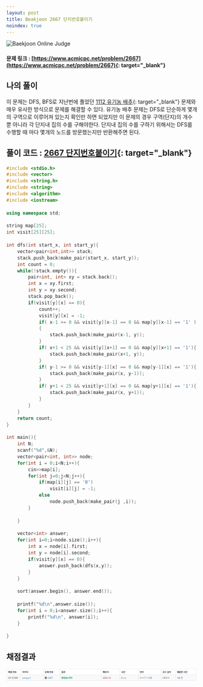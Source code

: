 ```yaml
---
layout: post
title: Beakjoon 2667 단지번호붙이기
noindex: true
---
```


![Baekjoon Online Judge](https://onlinejudgeimages.s3-ap-northeast-1.amazonaws.com/images/boj-og-1200.png)

#### 문제 링크 : [https://www.acmicpc.net/problem/2667](https://www.acmicpc.net/problem/2667){: target="_blank"}


## 나의 풀이

이 문제는 DFS, BFS로 지난번에 풀었던 [1112 유기농 배추](https://sun-pyo.github.io/algorithm/2021-01-09-%EC%9C%A0%EA%B8%B0%EB%86%8D%EB%B0%B0%EC%B6%94/){: target="_blank"} 문제와 매우 유사한 방식으로 문제를 해결할 수 있다.
유기농 배추 문제는 DFS로 단순하게 몇개의 구역으로 이루어져 있는지 확인만 하면 되었지만 이 문제의 경우 구역(단지)의 개수 뿐 아니라 각 단지내 집의 수를 구해야한다.
단지내 집의 수를 구하기 위해서는 DFS를 수행할 때 마다 몇개의 노드를 방문했는지만 반환해주면 된다.



## 풀이 코드 : [2667 단지번호붙이기](https://github.com/sun-pyo/algorithm/blob/main/Beakjoon/2667%EB%8B%A8%EC%A7%80%EB%B2%88%ED%98%B8%EB%B6%99%EC%9D%B4%EA%B8%B0.cpp){: target="_blank"}

```c++
#include <stdio.h>
#include <vector>
#include <string.h>
#include <string>
#include <algorithm>
#include <iostream>

using namespace std;

string map[25];
int visit[25][25];

int dfs(int start_x, int start_y){
    vector<pair<int,int>> stack;
    stack.push_back(make_pair(start_x, start_y));
    int count = 0;
    while(!stack.empty()){
        pair<int, int> xy = stack.back();
        int x = xy.first;
        int y = xy.second;
        stack.pop_back();
        if(visit[y][x] == 0){
            count++;
            visit[y][x] = -1;
            if( x-1 >= 0 && visit[y][x-1] == 0 && map[y][x-1] == '1' )
            {
                stack.push_back(make_pair(x-1, y));
            }
            if( x+1 < 25 && visit[y][x+1] == 0 && map[y][x+1] == '1'){
                stack.push_back(make_pair(x+1, y));
            }
            if( y-1 >= 0 && visit[y-1][x] == 0 && map[y-1][x] == '1'){
                stack.push_back(make_pair(x, y-1));
            }
            if( y+1 < 25 && visit[y+1][x] == 0 && map[y+1][x] == '1'){
                stack.push_back(make_pair(x, y+1));
            }
        }
    }
    return count;
}

int main(){
    int N;
    scanf("%d",&N);
    vector<pair<int, int>> node;
    for(int i = 0;i<N;i++){
        cin>>map[i];
        for(int j=0;j<N;j++){
            if(map[i][j] == '0') 
                visit[i][j] = -1;
            else 
                node.push_back(make_pair(j ,i));
        }

    }

    vector<int> answer;
    for(int i=0;i<node.size();i++){
        int x = node[i].first;
        int y = node[i].second;
        if(visit[y][x] == 0){
            answer.push_back(dfs(x,y));
        }
    }

    sort(answer.begin(), answer.end());

    printf("%d\n",answer.size());
    for(int i = 0;i<answer.size();i++){
        printf("%d\n", answer[i]);
    }

}
```





## 채점결과

![49993](\algorithm\img\beakjoon_2667.PNG)